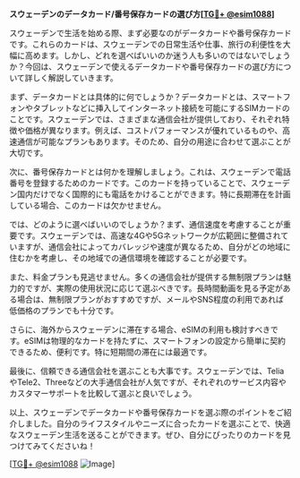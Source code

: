 **スウェーデンのデータカード/番号保存カードの選び方[[TG💪+ @esim1088](https://t.me/s/esim1088)]**

スウェーデンで生活を始める際、まず必要なのがデータカードや番号保存カードです。これらのカードは、スウェーデンでの日常生活や仕事、旅行の利便性を大幅に高めます。しかし、どれを選べばいいのか迷う人も多いのではないでしょうか？今回は、スウェーデンで使えるデータカードや番号保存カードの選び方について詳しく解説していきます。

まず、データカードとは具体的に何でしょうか？データカードとは、スマートフォンやタブレットなどに挿入してインターネット接続を可能にするSIMカードのことです。スウェーデンでは、さまざまな通信会社が提供しており、それぞれ特徴や価格が異なります。例えば、コストパフォーマンスが優れているものや、高速通信が可能なプランもあります。そのため、自分の用途に合わせて選ぶことが大切です。

次に、番号保存カードとは何かを理解しましょう。これは、スウェーデンで電話番号を登録するためのカードです。このカードを持っていることで、スウェーデン国内だけでなく国際的にも電話をかけることができます。特に長期滞在を計画している場合、このカードは欠かせません。

では、どのように選べばいいのでしょうか？まず、通信速度を考慮することが重要です。スウェーデンでは、高速な4Gや5Gネットワークが広範囲に整備されていますが、通信会社によってカバレッジや速度が異なるため、自分がどの地域に住むかを考慮し、その地域での通信環境を確認することが必要です。

また、料金プランも見逃せません。多くの通信会社が提供する無制限プランは魅力的ですが、実際の使用状況に応じて選ぶべきです。長時間動画を見る予定がある場合は、無制限プランがおすすめですが、メールやSNS程度の利用であれば低価格のプランでも十分です。

さらに、海外からスウェーデンに滞在する場合、eSIMの利用も検討すべきです。eSIMは物理的なカードを持たずに、スマートフォンの設定から簡単に契約できるため、便利です。特に短期間の滞在には最適です。

最後に、信頼できる通信会社を選ぶことも大事です。スウェーデンでは、TeliaやTele2、Threeなどの大手通信会社が人気ですが、それぞれのサービス内容やカスタマーサポートを比較して選ぶと良いでしょう。

以上、スウェーデンでデータカードや番号保存カードを選ぶ際のポイントをご紹介しました。自分のライフスタイルやニーズに合ったカードを選ぶことで、快適なスウェーデン生活を送ることができます。ぜひ、自分にぴったりのカードを見つけてみてくださいね！

[[TG💪+ @esim1088](https://t.me/s/esim1088) ![Image](https://i.postimg.cc/Y0z9fWf4/image.png)]